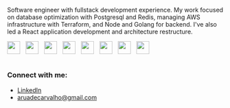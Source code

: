 <!-- <h1 align="center">Hi 👋, I'm Aruã de Carvalho</h1>
<h3 align="center">A passionate Frontend developer from Brazil</h3> -->

Software engineer with fullstack development experience. My work focused on database optimization with Postgresql and Redis, managing AWS infrastructure with Terraform, and Node and Golang for backend. I've also led a React application development and architecture restructure.

<!-- <h3 align="left">Languages and Tools:</h3>-->
<div display="flex">
<img src="https://cdn.jsdelivr.net/gh/devicons/devicon/icons/go/go-original-wordmark.svg" align="left" width="30px" style="padding-right:10px;"/>
<img src="https://cdn.jsdelivr.net/gh/devicons/devicon/icons/nodejs/nodejs-original-wordmark.svg" align="left" width="30px" style="padding-right:10px;"/>
<img src="https://cdn.jsdelivr.net/gh/devicons/devicon@latest/icons/amazonwebservices/amazonwebservices-original-wordmark.svg" align="left" width="30px" style="padding-right:10px;"/>          
<img src="https://cdn.jsdelivr.net/gh/devicons/devicon@latest/icons/postgresql/postgresql-original.svg" align="left" width="30px" style="padding-right:10px;" />
<img src="https://cdn.jsdelivr.net/gh/devicons/devicon@latest/icons/redis/redis-original.svg" align="left" width="30px" style="padding-right:10px;"/>
<img src="https://cdn.jsdelivr.net/gh/devicons/devicon@latest/icons/docker/docker-original.svg" align="left" width="30px" style="padding-right:10px;"/>
<img src="https://cdn.jsdelivr.net/gh/devicons/devicon@latest/icons/kubernetes/kubernetes-original.svg" align="left" width="30px" style="padding-right:10px;"/>
<img src="https://cdn.jsdelivr.net/gh/devicons/devicon@latest/icons/terraform/terraform-original.svg" width="30px" style="padding-right:10px;"/>          
</div>

#

<h3>Connect with me:</h3>

* [LinkedIn](www.linkedin.com/in/aruadecarvalho)
* aruadecarvalho@gmail.com

<!-- #
[![Aruã de Carvalho's GitHub stats](https://github-readme-stats.vercel.app/api?username=aruadecarvalho&show_icons=true&theme=nord)](https://github.com/aruadecarvalho/github-readme-stats) -->
